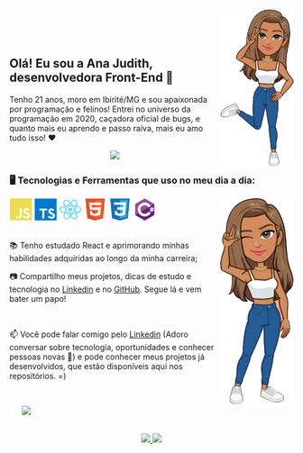 <img align="right" width="130px" style="margin-top:-20px" src="https://github.com/anajudith/anajudith/blob/main/avatar.png">


</br>
</br>

## Olá! Eu sou a Ana Judith, desenvolvedora Front-End 👋

Tenho 21 anos, moro em Ibirité/MG e sou apaixonada por programação e felinos! Entrei no universo da programação em 2020, caçadora oficial de bugs, e quanto mais eu aprendo e passo raiva, mais eu amo tudo isso!  ❤

<p align="center">
  <img src="https://super.abril.com.br/wp-content/uploads/2016/09/super_imggato_digitando_0.gif" width="350">
</p>

### 🖥️ Tecnologias e Ferramentas que uso no meu dia a dia: 
<img right="70px" width="130px" align="right" src="https://github.com/anajudith/anajudith/blob/main/avatar2.png" />
<code><img width="40px" src="https://raw.githubusercontent.com/devicons/devicon/master/icons/javascript/javascript-plain.svg" title = "JAVASCRIPT"/></code>
<code><img width="40px" src="https://raw.githubusercontent.com/devicons/devicon/master/icons/typescript/typescript-plain.svg" title = "TYPESCRIPT"/></code>
<code><img width="40px" src="https://raw.githubusercontent.com/devicons/devicon/master/icons/react/react-original.svg" title = "REACT"/></code>
<code><img width="40px" src="https://raw.githubusercontent.com/devicons/devicon/master/icons/html5/html5-original.svg" title = "HTML5"/></code>
<code><img width="40px" src="https://raw.githubusercontent.com/devicons/devicon/master/icons/css3/css3-original.svg" title = "CSS"/></code>
<code><img width="40px" src="https://raw.githubusercontent.com/devicons/devicon/master/icons/csharp/csharp-original.svg" title = "C#"/></code>



</br>
</br>
<div display="inline-block">
 <p align="left">📚 Tenho estudado React e aprimorando minhas habilidades adquiridas ao longo da minha carreira;</p>
 <p align="left">📷 Compartilho meus projetos, dicas de estudo e tecnologia no <a href="https://www.linkedin.com/in/ana-judith-7955031ab/">Linkedin</a> e no <a href="https://github.com/anajudith">GitHub</a>. Segue lá e vem bater um papo!</p>
</div>



</br>

📫 Você pode falar comigo pelo [Linkedin](https://www.linkedin.com/in/ana-judith-7955031ab/) (Adoro conversar sobre tecnologia, oportunidades e conhecer pessoas novas 🥰) e pode conhecer meus projetos já desenvolvidos, que estão disponíveis aqui nos repositórios. =)

</br>

<a href="https://www.linkedin.com/in/ana-judith-7955031ab/" target="_blank"><img align="left" alt="LinkedIn" width="22px" src="https://github.com/Aakarsh-B/trying-repos/blob/master/linkedin.svg" />
 <a href = "mailto:ana-judth@hotmail.com"><img src="https://img.shields.io/badge/-Gmail-%23333?style=for-the-badge&logo=gmail&logoColor=white" target="_blank"></a>


 
##
 <p align="center">
<a href="https://github.com/anajudith">
<img height="170em" src="https://github-readme-stats-eight-theta.vercel.app/api?username=anajudith&show_icons=true&theme=algolia&include_all_commits=true&count_private=true"/>
<img height="170em" src="https://github-readme-stats-eight-theta.vercel.app/api/top-langs/?username=anajudith&layout=compact&langs_count=8&theme=algolia"/>
</a>
</p>
 
 
